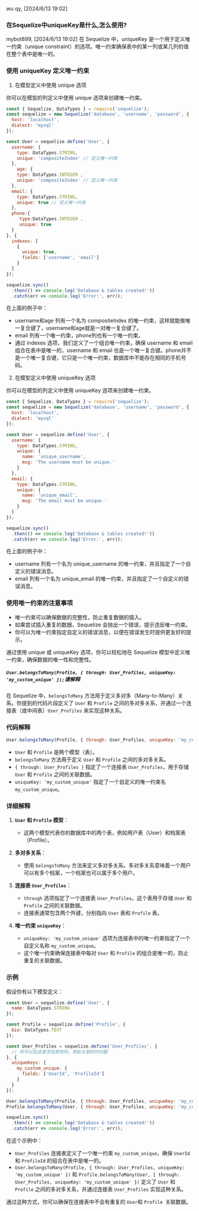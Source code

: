 wu qy, [2024/6/13 19:02]

### 在Sequelize中uniqueKey是什么,怎么使用?

mybot899, [2024/6/13 19:02]
在 Sequelize 中，uniqueKey 是一个用于定义唯一约束（unique constraint）的选项。唯一约束确保表中的某一列或某几列的值在整个表中是唯一的。

### 使用 uniqueKey 定义唯一约束

1. 在模型定义中使用 unique 选项

你可以在模型的列定义中使用 unique 选项来创建唯一约束。

```js
const { Sequelize, DataTypes } = require('sequelize');
const sequelize = new Sequelize('database', 'username', 'password', {
  host: 'localhost',
  dialect: 'mysql'
});

const User = sequelize.define('User', {
  username: {
    type: DataTypes.STRING,
    unique: 'compositeIndex' // 定义唯一约束
  },
    age: {
    type: DataTypes.INTEGER ,
    unique: 'compositeIndex' // 定义唯一约束
  },
  email: {
    type: DataTypes.STRING,
    unique: true // 定义唯一约束
  },
  phone:{
     type:DataTypes.INTEGER ,
     unique: true
  }
}, {
  indexes: [
    {
      unique: true,
      fields: ['username', 'email']
    }
  ]
});

sequelize.sync()
  .then(() => console.log('Database & tables created!'))
  .catch(err => console.log('Error:', err));
```


在上面的例子中：

- username和age 列有一个名为 compositeIndex 的唯一约束，这样就能做唯一复合键了，username和age就是一对唯一复合键了。
- email 列有一个唯一约束，phone列也有一个唯一约束。
- 通过 indexes 选项，我们定义了一个组合唯一约束，确保 username 和 email 组合在表中是唯一的，username 和 email 也是一个唯一复合键。phone并不是一个唯一复合键，它只是一个唯一约束，数据库中不能存在相同的手机号码。

2. 在模型定义中使用 uniqueKey 选项

你可以在模型的列定义中使用 uniqueKey 选项来创建唯一约束。

```js
const { Sequelize, DataTypes } = require('sequelize');
const sequelize = new Sequelize('database', 'username', 'password', {
  host: 'localhost',
  dialect: 'mysql'
});

const User = sequelize.define('User', {
  username: {
    type: DataTypes.STRING,
    unique: {
      name: 'unique_username',
      msg: 'The username must be unique.'
    }
  },
  email: {
    type: DataTypes.STRING,
    unique: {
      name: 'unique_email',
      msg: 'The email must be unique.'
    }
  }
});

sequelize.sync()
  .then(() => console.log('Database & tables created!'))
  .catch(err => console.log('Error:', err));
```


在上面的例子中：

- username 列有一个名为 unique_username 的唯一约束，并且指定了一个自定义的错误消息。
- email 列有一个名为 unique_email 的唯一约束，并且指定了一个自定义的错误消息。

### 使用唯一约束的注意事项

- 唯一约束可以确保数据的完整性，防止重复数据的插入。
- 如果尝试插入重复的数据，Sequelize 会抛出一个错误，提示违反唯一约束。
- 你可以为唯一约束指定自定义的错误消息，以便在错误发生时提供更友好的提示。

通过使用 unique 或 uniqueKey 选项，你可以轻松地在 Sequelize 模型中定义唯一约束，确保数据的唯一性和完整性。







##### `User.belongsToMany(Profile, { through: User_Profiles, uniqueKey: 'my_custom_unique' });`请解释



在 Sequelize 中，`belongsToMany` 方法用于定义多对多（Many-to-Many）关系。你提到的代码片段定义了 `User` 和 `Profile` 之间的多对多关系，并通过一个连接表（或中间表）`User_Profiles` 来实现这种关系。

### 代码解释

```javascript
User.belongsToMany(Profile, { through: User_Profiles, uniqueKey: 'my_custom_unique' });
```

- `User` 和 `Profile` 是两个模型（表）。
- `belongsToMany` 方法用于定义 `User` 和 `Profile` 之间的多对多关系。
- `{ through: User_Profiles }` 指定了一个连接表 `User_Profiles`，用于存储 `User` 和 `Profile` 之间的关联数据。
- `uniqueKey: 'my_custom_unique'` 指定了一个自定义的唯一约束名 `my_custom_unique`。

### 详细解释

1. **`User` 和 `Profile` 模型**：
   - 这两个模型代表你的数据库中的两个表，例如用户表（User）和档案表（Profile）。

2. **多对多关系**：
   - 使用 `belongsToMany` 方法来定义多对多关系。多对多关系意味着一个用户可以有多个档案，一个档案也可以属于多个用户。

3. **连接表 `User_Profiles`**：
   - `through` 选项指定了一个连接表 `User_Profiles`。这个表用于存储 `User` 和 `Profile` 之间的关联数据。
   - 连接表通常包含两个外键，分别指向 `User` 表和 `Profile` 表。

4. **唯一约束 `uniqueKey`**：
   - `uniqueKey: 'my_custom_unique'` 选项为连接表中的唯一约束指定了一个自定义名称 `my_custom_unique`。
   - 这个唯一约束确保连接表中每对 `User` 和 `Profile` 的组合是唯一的，防止重复的关联数据。

### 示例

假设你有以下模型定义：

```javascript
const User = sequelize.define('User', {
  name: DataTypes.STRING
});

const Profile = sequelize.define('Profile', {
  bio: DataTypes.TEXT
});

const User_Profiles = sequelize.define('User_Profiles', {
  // 你可以在这里添加其他列，例如关联的时间戳
}, {
  uniqueKeys: {
    my_custom_unique: {
      fields: ['UserId', 'ProfileId']
    }
  }
});

User.belongsToMany(Profile, { through: User_Profiles, uniqueKey: 'my_custom_unique' });
Profile.belongsToMany(User, { through: User_Profiles, uniqueKey: 'my_custom_unique' });

sequelize.sync()
  .then(() => console.log('Database & tables created!'))
  .catch(err => console.log('Error:', err));
```

在这个示例中：

- `User_Profiles` 连接表定义了一个唯一约束 `my_custom_unique`，确保 `UserId` 和 `ProfileId` 的组合在表中是唯一的。
- `User.belongsToMany(Profile, { through: User_Profiles, uniqueKey: 'my_custom_unique' })` 和 `Profile.belongsToMany(User, { through: User_Profiles, uniqueKey: 'my_custom_unique' })` 定义了 `User` 和 `Profile` 之间的多对多关系，并通过连接表 `User_Profiles` 实现这种关系。

通过这种方式，你可以确保在连接表中不会有重复的 `User`和 `Profile `关联数据。